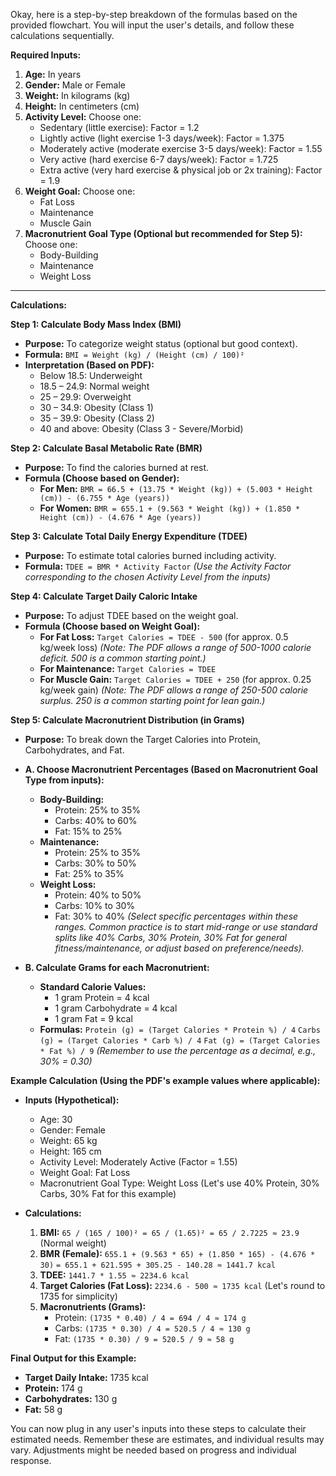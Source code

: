 Okay, here is a step-by-step breakdown of the formulas based on the provided flowchart. You will input the user's details, and follow these calculations sequentially.

**Required Inputs:**

1.  **Age:** In years
2.  **Gender:** Male or Female
3.  **Weight:** In kilograms (kg)
4.  **Height:** In centimeters (cm)
5.  **Activity Level:** Choose one:
    *   Sedentary (little exercise): Factor = 1.2
    *   Lightly active (light exercise 1-3 days/week): Factor = 1.375
    *   Moderately active (moderate exercise 3-5 days/week): Factor = 1.55
    *   Very active (hard exercise 6-7 days/week): Factor = 1.725
    *   Extra active (very hard exercise & physical job or 2x training): Factor = 1.9
6.  **Weight Goal:** Choose one:
    *   Fat Loss
    *   Maintenance
    *   Muscle Gain
7.  **Macronutrient Goal Type (Optional but recommended for Step 5):** Choose one:
    *   Body-Building
    *   Maintenance
    *   Weight Loss

---

**Calculations:**

**Step 1: Calculate Body Mass Index (BMI)**
*   **Purpose:** To categorize weight status (optional but good context).
*   **Formula:**
    `BMI = Weight (kg) / (Height (cm) / 100)²`
*   **Interpretation (Based on PDF):**
    *   Below 18.5: Underweight
    *   18.5 – 24.9: Normal weight
    *   25 – 29.9: Overweight
    *   30 – 34.9: Obesity (Class 1)
    *   35 – 39.9: Obesity (Class 2)
    *   40 and above: Obesity (Class 3 - Severe/Morbid)

**Step 2: Calculate Basal Metabolic Rate (BMR)**
*   **Purpose:** To find the calories burned at rest.
*   **Formula (Choose based on Gender):**
    *   **For Men:**
        `BMR = 66.5 + (13.75 * Weight (kg)) + (5.003 * Height (cm)) - (6.755 * Age (years))`
    *   **For Women:**
        `BMR = 655.1 + (9.563 * Weight (kg)) + (1.850 * Height (cm)) - (4.676 * Age (years))`

**Step 3: Calculate Total Daily Energy Expenditure (TDEE)**
*   **Purpose:** To estimate total calories burned including activity.
*   **Formula:**
    `TDEE = BMR * Activity Factor`
    *(Use the Activity Factor corresponding to the chosen Activity Level from the inputs)*

**Step 4: Calculate Target Daily Caloric Intake**
*   **Purpose:** To adjust TDEE based on the weight goal.
*   **Formula (Choose based on Weight Goal):**
    *   **For Fat Loss:**
        `Target Calories = TDEE - 500` (for approx. 0.5 kg/week loss)
        *(Note: The PDF allows a range of 500-1000 calorie deficit. 500 is a common starting point.)*
    *   **For Maintenance:**
        `Target Calories = TDEE`
    *   **For Muscle Gain:**
        `Target Calories = TDEE + 250` (for approx. 0.25 kg/week gain)
        *(Note: The PDF allows a range of 250-500 calorie surplus. 250 is a common starting point for lean gain.)*

**Step 5: Calculate Macronutrient Distribution (in Grams)**
*   **Purpose:** To break down the Target Calories into Protein, Carbohydrates, and Fat.
*   **A. Choose Macronutrient Percentages (Based on Macronutrient Goal Type from inputs):**
    *   **Body-Building:**
        *   Protein: 25% to 35%
        *   Carbs: 40% to 60%
        *   Fat: 15% to 25%
    *   **Maintenance:**
        *   Protein: 25% to 35%
        *   Carbs: 30% to 50%
        *   Fat: 25% to 35%
    *   **Weight Loss:**
        *   Protein: 40% to 50%
        *   Carbs: 10% to 30%
        *   Fat: 30% to 40%
    *(Select specific percentages within these ranges. Common practice is to start mid-range or use standard splits like 40% Carbs, 30% Protein, 30% Fat for general fitness/maintenance, or adjust based on preference/needs).*

*   **B. Calculate Grams for each Macronutrient:**
    *   **Standard Calorie Values:**
        *   1 gram Protein = 4 kcal
        *   1 gram Carbohydrate = 4 kcal
        *   1 gram Fat = 9 kcal
    *   **Formulas:**
        `Protein (g) = (Target Calories * Protein %) / 4`
        `Carbs (g) = (Target Calories * Carb %) / 4`
        `Fat (g) = (Target Calories * Fat %) / 9`
        *(Remember to use the percentage as a decimal, e.g., 30% = 0.30)*

**Example Calculation (Using the PDF's example values where applicable):**

*   **Inputs (Hypothetical):**
    *   Age: 30
    *   Gender: Female
    *   Weight: 65 kg
    *   Height: 165 cm
    *   Activity Level: Moderately Active (Factor = 1.55)
    *   Weight Goal: Fat Loss
    *   Macronutrient Goal Type: Weight Loss (Let's use 40% Protein, 30% Carbs, 30% Fat for this example)

*   **Calculations:**
    1.  **BMI:** `65 / (165 / 100)² = 65 / (1.65)² = 65 / 2.7225 ≈ 23.9` (Normal weight)
    2.  **BMR (Female):** `655.1 + (9.563 * 65) + (1.850 * 165) - (4.676 * 30)`
        `= 655.1 + 621.595 + 305.25 - 140.28 ≈ 1441.7 kcal`
    3.  **TDEE:** `1441.7 * 1.55 ≈ 2234.6 kcal`
    4.  **Target Calories (Fat Loss):** `2234.6 - 500 ≈ 1735 kcal` (Let's round to 1735 for simplicity)
    5.  **Macronutrients (Grams):**
        *   Protein: `(1735 * 0.40) / 4 = 694 / 4 ≈ 174 g`
        *   Carbs: `(1735 * 0.30) / 4 = 520.5 / 4 ≈ 130 g`
        *   Fat: `(1735 * 0.30) / 9 = 520.5 / 9 ≈ 58 g`

**Final Output for this Example:**

*   **Target Daily Intake:** 1735 kcal
*   **Protein:** 174 g
*   **Carbohydrates:** 130 g
*   **Fat:** 58 g

You can now plug in any user's inputs into these steps to calculate their estimated needs. Remember these are estimates, and individual results may vary. Adjustments might be needed based on progress and individual response.
